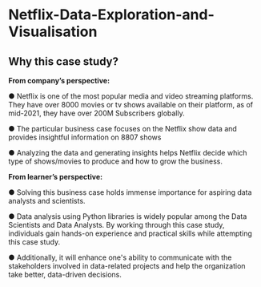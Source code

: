 # Netflix-Data-Exploration-and-Visualisation
## Why this case study?
**From company’s perspective:**

● Netflix is one of the most popular media and video streaming platforms. They
have over 8000 movies or tv shows available on their platform, as of mid-2021,
they have over 200M Subscribers globally.

● The particular business case focuses on the Netflix show data and provides
insightful information on 8807 shows

● Analyzing the data and generating insights helps Netflix decide which type of
shows/movies to produce and how to grow the business.

**From learner’s perspective:**

● Solving this business case holds immense importance for aspiring data analysts and
scientists.

● Data analysis using Python libraries is widely popular among the Data Scientists and
Data Analysts. By working through this case study, individuals gain hands-on
experience and practical skills while attempting this case study.

● Additionally, it will enhance one's ability to communicate with the stakeholders
involved in data-related projects and help the organization take better, data-driven
decisions.
